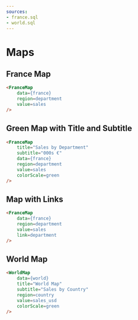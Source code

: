 ```yaml
---
sources:
- france.sql
- world.sql
---
```




<script>
    // Due to the location that Evidence builds the site, we need to hop up many directories to get to root
    import FranceMap from "../../../../../src/lib/charts/maps/FranceMap.svelte";
    import WorldMap from "../../../../../src/lib/charts/maps/WorldMap.svelte";
</script>




# Maps

## France Map

<FranceMap 
    data={france} 
    region=department 
    value=sales 
/>

```html
<FranceMap 
    data={france} 
    region=department 
    value=sales 
/>
```

## Green Map with Title and Subtitle

<FranceMap 
    title="Sales by Department"
    subtitle="000s €"
    data={france} 
    region=department 
    value=sales 
    colorScale=green
/>

```html
<FranceMap 
    title="Sales by Department"
    subtitle="000s €"
    data={france} 
    region=department 
    value=sales 
    colorScale=green 
/>
```

## Map with Links

<FranceMap
    data={france}
    region=department
    value=sales
    link=department
/>

```html
<FranceMap
    data={france}
    region=department
    value=sales
    link=department
/>
```

## World Map

<WorldMap 
    data={world} 
    title="World Map" 
    subtitle="Sales by Country" 
    region=country 
    value=sales_usd 
    colorScale=green
/>

```html
<WorldMap 
    data={world} 
    title="World Map" 
    subtitle="Sales by Country" 
    region=country 
    value=sales_usd 
    colorScale=green
/>
```